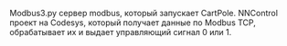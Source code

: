 Modbus3.py сервер modbus, который запускает CartPole.
NNControl проект на Codesys, который получает данные по Modbus TCP, обрабатывает их и выдает управляющий сигнал 0 или 1.
